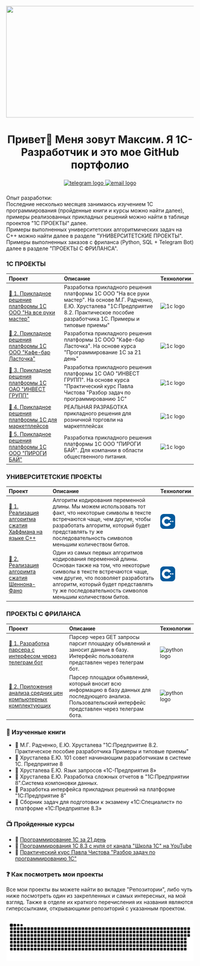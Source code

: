 <br clear="both">

<div align="center">
  <img height="300" width="600" src="https://user-images.githubusercontent.com/74038190/225813708-98b745f2-7d22-48cf-9150-083f1b00d6c9.gif"  />
</div>

###

<h1 align="center">Привет👋 Меня зовут Максим. Я 1С-Разработчик и это мое GitHub портфолио</h1>

###

<div align="center">
  <a href="https://t.me/kristoner" target="_blank">
    <img src="https://img.shields.io/badge/Telegram-2CA5E0?style=for-the-badge&logo=telegram&logoColor=white" height="25" alt="telegram logo"  />
  </a>
  <a href="https://mbatura19@gmail.com" target="_blank">
    <img src="https://img.shields.io/badge/Gmail-D14836?style=for-the-badge&logo=gmail&logoColor=white" height="25" alt="email logo"  />
  </a>
</div>

###

Опыт разработки: <br/>
Последние несколько месяцев занимаюсь изучением 1С программирования (пройденные книги и курсы можно найти далее), примеры реализованных прикладных решений можно найти в таблице проектов "1С ПРОЕКТЫ" далее. <br/>
Примеры выполненных университетских алгоритмических задач на С++ можно найти далее в разделе "УНИВЕРСИТЕТСКИЕ ПРОЕКТЫ".
Примеры выполненных заказов с фриланса (Python, SQL + Telegram Bot) далее в разделе "ПРОЕКТЫ С ФРИЛАНСА".


###

<h3 align="left">1С ПРОЕКТЫ</h3>

Проект | Описание | Технологии |
:--- |:--- |:---
[📒 1. Прикладное решение платформы 1С ООО "На все руки мастер"](https://github.com/MaximBatura/Haffman-coding) | Разработка прикладного решения платформы 1С ООО "На все руки мастер". На основе М.Г. Радченко, Е.Ю. Хрусталева "1С:Предприятие 8.2. Практическое пособие разработчика 1С. Примеры и типовые приемы" |  <img src="https://toplogos.ru/images/logo-1c.png" height="40" alt="1с logo"  />
[📒 2. Прикладное решения платформы 1С ООО "Кафе-бар Ласточка"](https://github.com/MaximBatura/Shannon-Fano-coding) | Разработка прикладного решения платформы 1С ООО "Кафе-бар Ласточка". На основе курса "Программирование 1С за 21 день" | <img src="https://toplogos.ru/images/logo-1c.png" height="40" alt="1с logo"  />
[📒 3. Прикладное решения платформы 1С ОАО "ИНВЕСТ ГРУПП"](https://github.com/MaximBatura/Shannon-Fano-coding) | Разработка прикладного решения платформы 1С ОАО "ИНВЕСТ ГРУПП". На основе курса "Практический курс Павла Чистова "Разбор задач по программированию 1С" | <img src="https://toplogos.ru/images/logo-1c.png" height="40" alt="1с logo"  />
[📒 4. Прикладное решения платформы 1С для маркетплейсов](https://github.com/MaximBatura/Shannon-Fano-coding) | РЕАЛЬНАЯ РАЗРАБОТКА прикладного решения для розничной торговли на маркетплейсах | <img src="https://toplogos.ru/images/logo-1c.png" height="40" alt="1с logo"  />
[📒 5. Прикладное решения платформы 1С ООО "ПИРОГИ БАЙ"](https://github.com/MaximBatura/Shannon-Fano-coding) | Разработка прикладного решения платформы 1С ООО "ПИРОГИ БАЙ". Для компании в области общественного питания. | <img src="https://toplogos.ru/images/logo-1c.png" height="40" alt="1с logo"  />

###

<h3 align="left">УНИВЕРСИТЕТСКИЕ ПРОЕКТЫ</h3>

Проект | Описание | Технологии |
:--- |:--- |:---
[📘 1. Реализация алгоритма сжатия Хаффмана на языке С++](https://github.com/MaximBatura/Haffman-coding) | Алгоритм кодирования переменной длины. Мы можем использовать тот факт, что некоторые символы в тексте встречаются чаще, чем другие, чтобы разработать алгоритм, который будет представлять ту же последовательность символов меньшим количеством битов. |  <img src="https://raw.githubusercontent.com/tandpfun/skill-icons/65dea6c4eaca7da319e552c09f4cf5a9a8dab2c8/icons/CPP.svg" height="40" alt="python logo"  />
[📘 2. Реализация алгоримта сжатия Шеннона-Фано](https://github.com/MaximBatura/Shannon-Fano-coding) | Один из самых первых алгоритмов кодирования переменной длины. Основан также на том, что некоторые символы в тексте встречаются чаще, чем другие, что позволяет разработать алгоритм, который будет представлять ту же последовательность символов меньшим количеством битов. | <img src="https://raw.githubusercontent.com/tandpfun/skill-icons/65dea6c4eaca7da319e552c09f4cf5a9a8dab2c8/icons/CPP.svg" height="40" alt="python logo"  />

###

<h3 align="left">ПРОЕКТЫ С ФРИЛАНСА</h3>

Проект | Описание | Технологии |
:--- |:--- |:---
[🔘 1. Разработка парсера с интерфесом через телеграм бот](https://github.com/MaximBatura/Haffman-coding) | Парсер через GET запросы парсит площадку объявлений и заносит данные в базу. Интерфейс пользователя представлен через телеграм бот. |  <img src="https://skillicons.dev/icons?i=py" height="40" alt="python logo"  />
[🔘 2. Приложения анализа средних цен компьютерных комплектующих](https://github.com/MaximBatura/Shannon-Fano-coding) | Парсер площадки объявлений, который вносит всю информацию в базу данных для последующего анализа. Пользовательский интерфейс представлен через телеграм бота. | <img src="https://skillicons.dev/icons?i=py" height="40" alt="python logo"  />

###
<h3 align="left">📕 Изученные книги</h3>

- 📖 М.Г. Радченко, Е.Ю. Хрусталева "1С:Предприятие 8.2. Практическое пособие разработчика Примеры и типовые приемы"
- 📖 Хрусталева Е.Ю. 101 совет начинающим разработчикам в системе 1С. Предприятие 8
- 📖 Хрусталева Е.Ю. Язык запросов «1С-Предприятия 8»
- 📖 Хрусталева Е.Ю. Разработка сложных отчетов в "1С:Предприятии 8".Система компоновки данных.
- 📖 Разработка интерфейса прикладных решений на платформе "1С:Предприятие 8"
- 📖 Сборник задач для подготовки к экзамену «1С:Специалист» по платформе «1С:Предприятие 8.3»

###

<h3 align="left">📺 Пройденные курсы</h3>

- 📒 <a href="https://xn----1-bedvffifm4g.xn--p1ai/free/programming-in-1c-in-21-days/final-all-in-one/" target="_blank"> Программирование 1С за 21 день </a>
- 📒 <a href="https://www.youtube.com/watch?v=gXYUsQcT7JI&list=PL6Nx1KDcurkBdxssD1k56SDnwuTuX2bBr" target="_blank"> Программирования 1С 8.3 с нуля от канала "Школа 1С" на YouTube</a>
- 📒 <a href="https://www.youtube.com/watch?v=iCSEs7zJM6U&list=PLY7ViBfWFBOkQh6Oo-7a9mICAm0AfzfNN" target="_blank"> Практический курс Павла Чистова "Разбор задач по программированию 1С"</a>

###

<h3 align="left">❓ Как посмотреть мои проекты</h3>

<p align="left">
Все мои проекты вы можете найти во вкладке "Репозитории", либо чуть ниже посмотреть один из закрепленных и самых интересных, на мой взгляд. Также в отделе их краткого перечисления их названия являются гиперссылками, открывающими репозиторий с указанным проектом.
</p>


###

<p align="center">
 <img width="600" src="assets/github-snake.svg" alt="snake"/>
</p>

###
